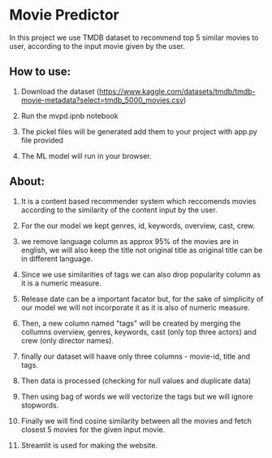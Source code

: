 

 # Movie Predictor
                                                

In this project we use TMDB dataset to recommend top 5 similar movies to user, according to the input movie given by the user.

## How to use:

1. Download the dataset (https://www.kaggle.com/datasets/tmdb/tmdb-movie-metadata?select=tmdb_5000_movies.csv)

2. Run the mvpd.ipnb notebook

3. The pickel files will be generated add them to your project with app.py file provided

4. The ML model will run in your browser.
                                             
                                                  
 ## About:
 
1. It is a content based recommender system which reccomends movies according to the similarity of the content input by the user.
2. For the our model we kept genres, id, keywords, overview, cast, crew.
3. we remove language column as approx 95% of the movies are in english, we will also keep the title not original title as original title can be in different language.
4. Since we use similarities of tags we can also drop popularity column as it is a numeric measure.
5. Release date can be a important facator but, for the sake of simplicity of our model we will not incorporate it as it is also of numeric measure.
6. Then, a new column named "tags" will be created by merging the collumns overview, genres, keywords, cast (only top three actors) and crew (only director names).
7. finally our dataset will haave only three columns    -    movie-id, title and tags.

8. Then data is processed (checking for null values and duplicate data)
9. Then using bag of words we will vectorize the tags but we will ignore stopwords.
10. Finally we will find cosine similarity between all the movies and fetch closest 5 movies for the given input movie.

11. Streamlit is used for making the website.

